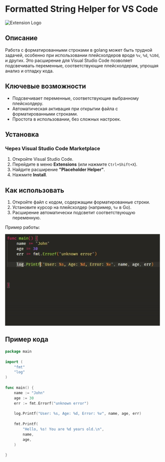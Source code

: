 # Formatted String Helper for VS Code

![Extension Logo](https://i.postimg.cc/63pBqTdf/logo.png)

## Описание

Работа с форматированными строками в golang может быть трудной задачей, особенно при использовании плейсхолдеров вроде `%v`, `%d`, `%10d`, и других. Это расширение для Visual Studio Code позволяет подсвечивать переменные, соответствующие плейсхолдерам, упрощая анализ и отладку кода.

## Ключевые возможности

- Подсвечивает переменные, соответствующие выбранному плейсхолдеру.
- Автоматическая активация при открытии файла с форматированными строками.
- Простота в использовании, без сложных настроек.

## Установка

### Через Visual Studio Code Marketplace

1. Откройте Visual Studio Code.
2. Перейдите в меню **Extensions** (или нажмите `Ctrl+Shift+X`).
3. Найдите расширение **"Placeholder Helper"**.
4. Нажмите **Install**.

## Как использовать

1. Откройте файл с кодом, содержащим форматированные строки.
2. Установите курсор на плейсхолдер (например, `%v` в Go).
3. Расширение автоматически подсветит соответствующую переменную.

Пример работы:

![Demo](https://github.com/guhbap/placeholder-helper/blob/master/img/demo.gif?raw=true)

## Пример кода

```go
package main

import (
	"fmt"
	"log"
)

func main() {
	name := "John"
	age := 30
	err := fmt.Errorf("unknown error")

	log.Printf("User: %s, Age: %d, Error: %v", name, age, err)

    fmt.Printf(
        "Hello, %s! You are %d years old.\n",
        name,
        age,
    )

}
```
